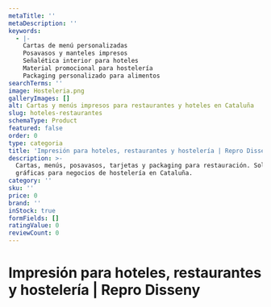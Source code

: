 ```yaml
---
metaTitle: ''
metaDescription: ''
keywords:
  - |-
    Cartas de menú personalizadas​
    Posavasos y manteles impresos​
    Señalética interior para hoteles​
    Material promocional para hostelería​
    Packaging personalizado para alimentos​
searchTerms: ''
image: Hosteleria.png
galleryImages: []
alt: Cartas y menús impresos para restaurantes y hoteles en Cataluña
slug: hoteles-restaurantes
schemaType: Product
featured: false
order: 0
type: categoria
title: 'Impresión para hoteles, restaurantes y hostelería | Repro Disseny'
description: >-
  Cartas, menús, posavasos, tarjetas y packaging para restauración. Soluciones
  gráficas para negocios de hostelería en Cataluña.
category: ''
sku: ''
price: 0
brand: ''
inStock: true
formFields: []
ratingValue: 0
reviewCount: 0
---
```

# Impresión para hoteles, restaurantes y hostelería | Repro Disseny
